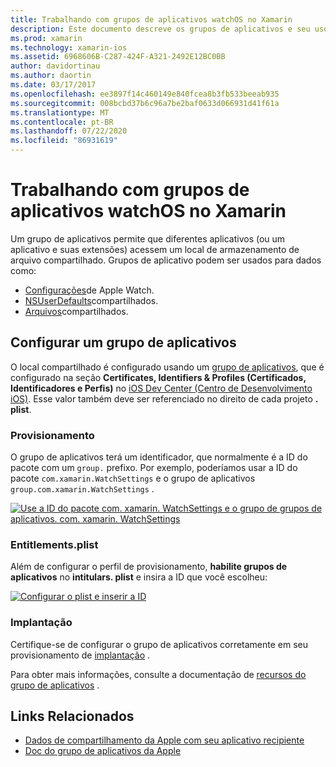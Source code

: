 ```yaml
---
title: Trabalhando com grupos de aplicativos watchOS no Xamarin
description: Este documento descreve os grupos de aplicativos e seu uso em um aplicativo watchOS. Ele discute como configurar um grupo de aplicativos, requisitos de provisionamento, considerações de direitos. plist e implantação.
ms.prod: xamarin
ms.technology: xamarin-ios
ms.assetid: 6968606B-C287-424F-A321-2492E12BC0BB
author: davidortinau
ms.author: daortin
ms.date: 03/17/2017
ms.openlocfilehash: ee3897f14c460149e840fcea8b3fb533beeab935
ms.sourcegitcommit: 008bcbd37b6c96a7be2baf0633d066931d41f61a
ms.translationtype: MT
ms.contentlocale: pt-BR
ms.lasthandoff: 07/22/2020
ms.locfileid: "86931619"
---
```

# <a name="working-with-watchos-app-groups-in-xamarin"></a>Trabalhando com grupos de aplicativos watchOS no Xamarin

Um grupo de aplicativos permite que diferentes aplicativos (ou um aplicativo e suas extensões) acessem um local de armazenamento de arquivo compartilhado. Grupos de aplicativo podem ser usados para dados como:

- [Configurações](~/ios/watchos/app-fundamentals/settings.md)de Apple Watch.
- [NSUserDefaults](~/ios/watchos/app-fundamentals/parent-app.md#nsuserdefaults)compartilhados.
- [Arquivos](~/ios/watchos/app-fundamentals/parent-app.md#files)compartilhados.

## <a name="configure-an-app-group"></a>Configurar um grupo de aplicativos

O local compartilhado é configurado usando um [grupo de aplicativos](https://developer.apple.com/library/ios/documentation/Miscellaneous/Reference/EntitlementKeyReference/Chapters/EnablingAppSandbox.html#//apple_ref/doc/uid/TP40011195-CH4-SW19), que é configurado na seção **Certificates, Identifiers & Profiles (Certificados, Identificadores e Perfis)** no [iOS Dev Center (Centro de Desenvolvimento iOS)](https://developer.apple.com/devcenter/ios/). Esse valor também deve ser referenciado no direito de cada projeto **. plist**.

### <a name="provisioning"></a>Provisionamento

O grupo de aplicativos terá um identificador, que normalmente é a ID do pacote com um `group.` prefixo. Por exemplo, poderíamos usar a ID do pacote `com.xamarin.WatchSettings` e o grupo de aplicativos `group.com.xamarin.WatchSettings` .

[![Use a ID do pacote com. xamarin. WatchSettings e o grupo de grupos de aplicativos. com. xamarin. WatchSettings](app-groups-images/app-group-sml.png)](app-groups-images/app-group.png#lightbox)

### <a name="entitlementsplist"></a>Entitlements.plist

Além de configurar o perfil de provisionamento, **habilite grupos de aplicativos** no **intitulars. plist** e insira a ID que você escolheu:

[![Configurar o plist e inserir a ID](app-groups-images/entitlements-sml.png)](app-groups-images/entitlements.png#lightbox)

### <a name="deployment"></a>Implantação

Certifique-se de configurar o grupo de aplicativos corretamente em seu provisionamento de [implantação](~/ios/watchos/deploy-test/index.md#App_Groups) .

Para obter mais informações, consulte a documentação de [recursos do grupo de aplicativos](~/ios/deploy-test/provisioning/capabilities/app-groups-capabilities.md) .

## <a name="related-links"></a>Links Relacionados

- [Dados de compartilhamento da Apple com seu aplicativo recipiente](https://developer.apple.com/library/ios/documentation/General/Conceptual/ExtensibilityPG/ExtensionScenarios.html)
- [Doc do grupo de aplicativos da Apple](https://developer.apple.com/library/ios/documentation/Miscellaneous/Reference/EntitlementKeyReference/Chapters/EnablingAppSandbox.html#//apple_ref/doc/uid/TP40011195-CH4-SW19)
